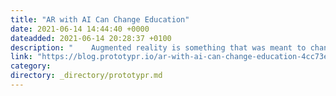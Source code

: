 ```yaml
---
title: "AR with AI Can Change Education"
date: 2021-06-14 14:44:40 +0000
dateadded: 2021-06-14 20:28:37 +0100
description: "    Augmented reality is something that was meant to change the way the future will look like but due to technical limitations, the…  Continue reading on Prototypr »  "
link: "https://blog.prototypr.io/ar-with-ai-can-change-education-4cc73e71d5e5?source=rss----eb297ea1161a---4"
category:
directory: _directory/prototypr.md
---
```

